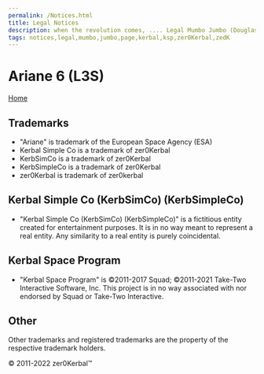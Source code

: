 ```yaml
---
permalink: /Notices.html
title: Legal Notices
description: when the revolution comes, .... Legal Mumbo Jumbo (Douglas Adams)
tags: notices,legal,mumbo,jumbo,page,kerbal,ksp,zer0Kerbal,zedK
---
```


<!--
Notices.md v1.0.1.0
Ariane 6 (L3S)
created: 13 Apr 2022
updated: 15 May 2022

based upon work by LisiasT -->

<script src="https://kit.fontawesome.com/0ea5493613.js" crossorigin="anonymous"></script>
<i class="fa-solid fa-file-contract fa-beat-fade fa-3x" style="--fa-beat-fade-opacity: 0.1; --fa-beat-fade-scale: 1.25;color: #6495ED" ></i>

# Ariane 6 (L3S)

[Home](./index.md)

## Trademarks <i class="fa-solid fa-trademark fa-beat-fade" style="--fa-beat-fade-opacity: 0.1; --fa-beat-fade-scale: 1.25;color: black" ></i>

* "Ariane" is trademark of the European Space Agency (ESA)
* Kerbal Simple Co is a trademark of zer0Kerbal
* KerbSimCo is a trademark of zer0Kerbal
* KerbSimpleCo is a trademark of zer0Kerbal
* zer0Kerbal is trademark of zer0kerbal

## Kerbal Simple Co (KerbSimCo) (KerbSimpleCo)

* "Kerbal Simple Co (KerbSimCo) (KerbSimpleCo)" is a fictitious entity created for entertainment purposes. It is in no way meant to represent a real entity. Any similarity to a real entity is purely coincidental.

## Kerbal Space Program

* "Kerbal Space Program" is ©2011-2017 Squad; ©2011-2021 Take-Two Interactive Software, Inc. This project is in no way associated with nor endorsed by Squad or Take-Two Interactive.

## Other

Other trademarks and registered trademarks are the property of the respective trademark holders.

© 2011-2022 zer0Kerbal™

<!-- this file used with express permission from zer0Kerbal -->
